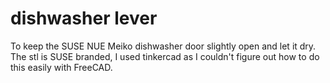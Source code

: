 # dishwasher lever

To keep the SUSE NUE Meiko dishwasher door slightly open and let it dry. The stl is SUSE branded, I used tinkercad as I couldn't figure out how to do this easily with FreeCAD.
